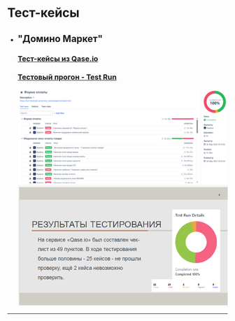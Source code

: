 # Тест-кейсы

* ## "Домино Маркет"
    ### [Тест-кейсы из Qase.io](https://drive.google.com/file/d/1S9nzHnGEzyolfokhwCNa9VFbsMukHOqB/view?usp=sharing)

    ### [Тестовый прогон - Test Run](https://app.qase.io/public/report/cbceaad776b83f76a31a7aac886eaf92c280c589#test-cases)

    ![Header](https://github.com/VladimirBychkov33/checklists/blob/main/qase%20%D1%84%D0%BE%D1%80%D0%BC%D0%B0%20%D0%BE%D0%BF%D0%BB%D0%B0%D1%82%D1%8B.png)
    ![Header](https://github.com/VladimirBychkov33/checklists/blob/main/%D0%BE%D1%82%D1%87%D0%B5%D1%82%20%D1%87%D0%B5%D0%BA%D0%BB%D0%B8%D1%81%D1%82%D1%8B.png)

---
